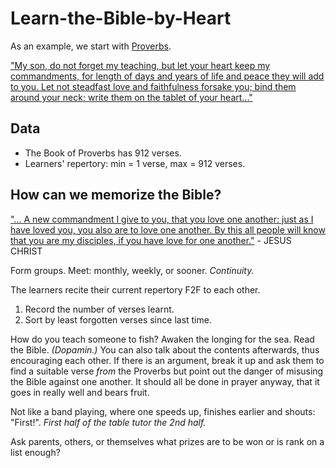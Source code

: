 # Learn-the-Bible-by-Heart

As an example, we start with [Proverbs](https://www.bibleserver.com/ESV/Proverbs1).

["My son, do not forget my teaching, but let your heart keep my commandments, for length of days and years of life and peace they will add to you. Let not steadfast love and faithfulness forsake you; bind them around your neck; write them on the tablet of your heart..."](https://www.bibleserver.com/ESV/Proverbs3%3A1-3)

## Data

- The Book of Proverbs has 912 verses.
- Learners' repertory: min = 1 verse, max = 912 verses.

## How can we memorize the Bible?

["... A new commandment I give to you, that you love one another: just as I have loved you, you also are to love one another. By this all people will know that you are my disciples, if you have love for one another."](https://www.bibleserver.com/ESV/John13%3A34-35) - JESUS CHRIST

Form groups. Meet: monthly, weekly, or sooner. _Continuity._

The learners recite their current repertory F2F to each other.

1. Record the number of verses learnt.
2. Sort by least forgotten verses since last time.

How do you teach someone to fish? Awaken the longing for the sea. Read the Bible. _(Dopamin.)_
You can also talk about the contents afterwards, thus encouraging each other.
If there is an argument, break it up and ask them to find a suitable verse _from_ the Proverbs but point out the danger of misusing the Bible against one another.
It should all be done in prayer anyway, that it goes in really well and bears fruit.

Not like a band playing, where one speeds up, finishes earlier and shouts: "First!". _First half of the table tutor the 2nd half._

Ask parents, others, or themselves what prizes are to be won or is rank on a list enough?
